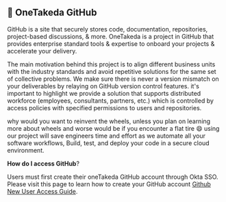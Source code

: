 
## 🔧 OneTakeda GitHub

GitHub is a site that securely stores code, documentation, repositories, project-based discussions, & more. OneTakeda is a project in GitHub that provides enterprise standard tools & expertise to onboard your projects & accelerate your delivery.

The main motivation behind this project is to align different business units with the industry standards and avoid repetitive solutions for the same set of collective problems. 
We make sure there is never a version mismatch on your deliverables by relaying on GitHub version control features.  it's important to highlight we provide a solution that supports distributed workforce (employees, consultants, partners, etc.) which is controlled by access policies with specified permissions to users and repositories.

why would you want to reinvent the wheels, unless you plan on learning more about wheels and worse would be if you encounter a flat tire :smile: using our project will save engineers time and effort as we automate all your software workflows, Build, test, and deploy your code in a secure cloud environment. 
    


  **How do I access GitHub**?

Users must first create their oneTakeda GitHub account through Okta SSO. Please visit this page to learn how to create your GitHub account [Github New User Access Guide](https://mytakeda.sharepoint.com/:p:/r/sites/DevOps/_layouts/15/Doc.aspx?sourcedoc=%7B20F91A70-6FB5-48D8-BB79-9009C9F16CC8%7D&file=GitHub%20New%20User%20Access%20Guide.pptx&action=edit&mobileredirect=true).
